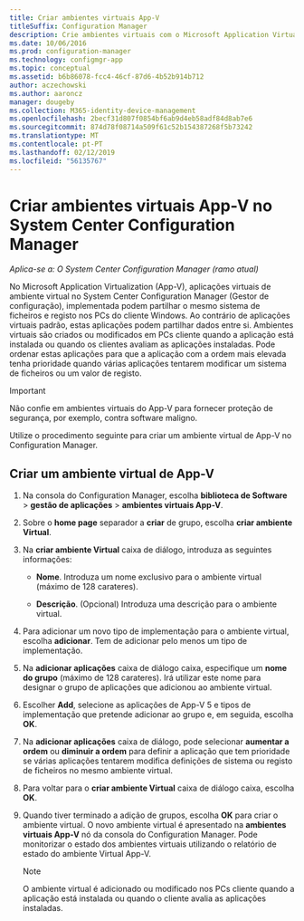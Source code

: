 ```yaml
---
title: Criar ambientes virtuais App-V
titleSuffix: Configuration Manager
description: Crie ambientes virtuais com o Microsoft Application Virtualization, para que as aplicações podem partilhar dados entre si.
ms.date: 10/06/2016
ms.prod: configuration-manager
ms.technology: configmgr-app
ms.topic: conceptual
ms.assetid: b6b86078-fcc4-46cf-87d6-4b52b914b712
author: aczechowski
ms.author: aaroncz
manager: dougeby
ms.collection: M365-identity-device-management
ms.openlocfilehash: 2becf31d807f0854bf6ab9d4eb58adf84d8ab7e6
ms.sourcegitcommit: 874d78f08714a509f61c52b154387268f5b73242
ms.translationtype: MT
ms.contentlocale: pt-PT
ms.lasthandoff: 02/12/2019
ms.locfileid: "56135767"
---
```

# <a name="create-app-v-virtual-environments-in-system-center-configuration-manager"></a>Criar ambientes virtuais App-V no System Center Configuration Manager

*Aplica-se a: O System Center Configuration Manager (ramo atual)*

No Microsoft Application Virtualization (App-V), aplicações virtuais de ambiente virtual no System Center Configuration Manager (Gestor de configuração), implementada podem partilhar o mesmo sistema de ficheiros e registo nos PCs do cliente Windows. Ao contrário de aplicações virtuais padrão, estas aplicações podem partilhar dados entre si. Ambientes virtuais são criados ou modificados em PCs cliente quando a aplicação está instalada ou quando os clientes avaliam as aplicações instaladas. Pode ordenar estas aplicações para que a aplicação com a ordem mais elevada tenha prioridade quando várias aplicações tentarem modificar um sistema de ficheiros ou um valor de registo.  

> [!IMPORTANT]  
>  Não confie em ambientes virtuais do App-V para fornecer proteção de segurança, por exemplo, contra software maligno.  

 Utilize o procedimento seguinte para criar um ambiente virtual de App-V no Configuration Manager.  

## <a name="create-an-app-v-virtual-environment"></a>Criar um ambiente virtual de App-V  

1.  Na consola do Configuration Manager, escolha **biblioteca de Software** > **gestão de aplicações** > **ambientes virtuais App-V**.  

3.  Sobre o **home page** separador a **criar** de grupo, escolha **criar ambiente Virtual**.  

4.  Na **criar ambiente Virtual** caixa de diálogo, introduza as seguintes informações:  

    -   **Nome**.  Introduza um nome exclusivo para o ambiente virtual (máximo de 128 carateres).  

    -   **Descrição**. (Opcional) Introduza uma descrição para o ambiente virtual.  

5.  Para adicionar um novo tipo de implementação para o ambiente virtual, escolha **adicionar**. Tem de adicionar pelo menos um tipo de implementação.  

6.  Na **adicionar aplicações** caixa de diálogo caixa, especifique um **nome do grupo** (máximo de 128 carateres). Irá utilizar este nome para designar o grupo de aplicações que adicionou ao ambiente virtual.  

7.  Escolher **Add**, selecione as aplicações de App-V 5 e tipos de implementação que pretende adicionar ao grupo e, em seguida, escolha **OK**.  

8.  Na **adicionar aplicações** caixa de diálogo, pode selecionar **aumentar a ordem** ou **diminuir a ordem** para definir a aplicação que tem prioridade se várias aplicações tentarem modifica definições de sistema ou registo de ficheiros no mesmo ambiente virtual.  

9. Para voltar para o **criar ambiente Virtual** caixa de diálogo caixa, escolha **OK**.  

10. Quando tiver terminado a adição de grupos, escolha **OK** para criar o ambiente virtual. O novo ambiente virtual é apresentado na **ambientes virtuais App-V** nó da consola do Configuration Manager. Pode monitorizar o estado dos ambientes virtuais utilizando o relatório de estado do ambiente Virtual App-V.  

    > [!NOTE]  
    >  O ambiente virtual é adicionado ou modificado nos PCs cliente quando a aplicação está instalada ou quando o cliente avalia as aplicações instaladas.  
